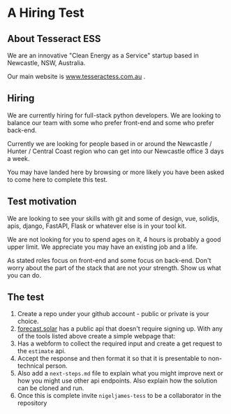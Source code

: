 # A Hiring Test  

## About Tesseract ESS 
We are an innovative "Clean Energy as a Service" startup based in Newcastle, NSW, Australia. 

Our main website is www.tesseractess.com.au . 

## Hiring

We are currently hiring for full-stack python developers. We are looking to balance our team with some 
who prefer front-end and some who prefer back-end. 

Currently we are looking for people based in or around the Newcastle / Hunter / Central Coast region 
who can get into our Newcastle office 3 days a week. 

You may have landed here by browsing or more likely you have been asked to come here to complete this test.

## Test motivation
We are looking to see your skills with git and some of design, vue, solidjs, apis, django, FastAPI, Flask or whatever else is in your tool kit. 

We are not looking for you to spend ages on it, 4 hours is probably a good upper limit. We appreciate you may have an existing job and a life. 

As stated roles focus on front-end and some focus on back-end. Don't worry about the part of the stack that are not your strength. Show us what you can do. 

## The test

1. Create a repo under your github account - public or private is your choice.
2. [forecast.solar](https://doc.forecast.solar/start) has a public api that doesn't require signing up. 
With any of the tools listed above create a simple webpage that:
3. Has a webform to collect the required input and create a get request to the `estimate` api.
4. Accept the response and then format it so that it is presentable to non-technical person.
5. Also add a `next-steps.md` file to explain what you might improve next or how you might use other api endpoints. Also explain how the solution can be cloned and run. 
5. Once this is complete invite `nigeljames-tess` to be a collaborator in the repository
